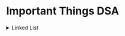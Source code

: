 # Important Things DSA

<details>
<summary>Linked List</summary>

<details>

<details>
<summary>Tree</summary>

<details>
<details>
<summary>Graph</summary>

<details>

<details>

</details>